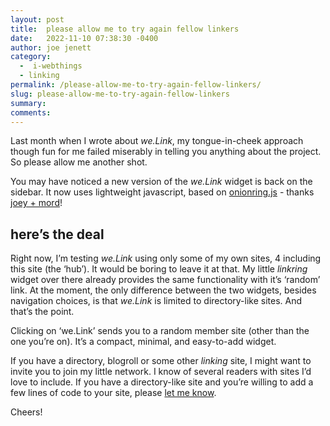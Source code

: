 ```yaml
---
layout: post
title:  please allow me to try again fellow linkers
date:   2022-11-10 07:38:30 -0400
author: joe jenett
category:
  -  i-webthings
  - linking
permalink: /please-allow-me-to-try-again-fellow-linkers/
slug: please-allow-me-to-try-again-fellow-linkers
summary:
comments: 
---
```

<p>Last month when I wrote about <em>we.Link</em>, my tongue-in-cheek approach though fun for me failed miserably in telling you anything about the project. So please allow me another shot.</p> 
<p>You may have noticed a new version of the <em>we.Link</em> widget is back on the sidebar. It now uses lightweight javascript, based on <a href="https://garlic.garden/onionring/">onionring.js</a> - thanks <a href="https://allium.house/">joey + mord</a>!</p>
<h2>here’s the deal</h2>
<p>Right now, I’m testing <em>we.Link</em> using only some of my own sites, 4 including this site (the ‘hub’). It would be boring to leave it at that. My little <em>linkring</em> widget over there already provides the same functionality with it’s ‘random’ link. At the moment, the only difference between the two widgets, besides navigation choices, is that <em>we.Link</em> is limited to directory-like sites. And that’s the point.</p>
<p>Clicking on ‘we.Link’ sends you to a random member site (other than the one you’re on). It’s a compact, minimal, and easy-to-add widget.</p>
<p>If you have a directory, blogroll or some other <em>linking</em> site, I might want to invite you to join my little network. I know of several readers with sites I’d love to include. If you have a directory-like site and you’re willing to add a few lines of code to your site, please <a href="https://joejenett.com/contact/">let me know</a>. </p>
<p>Cheers!</p>
	
<a href="https://brid.gy/publish/twitter"></a>
<data class="p-bridgy-omit-link" value="false"></data>